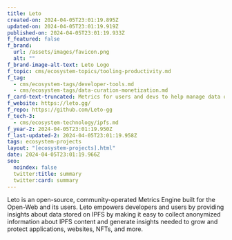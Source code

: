 ```yaml
---
title: Leto
created-on: 2024-04-05T23:01:19.895Z
updated-on: 2024-04-05T23:01:19.919Z
published-on: 2024-04-05T23:01:19.933Z
f_featured: false
f_brand:
  url: /assets/images/favicon.png
  alt: ""
f_brand-image-alt-text: Leto Logo
f_topic: cms/ecosystem-topics/tooling-productivity.md
f_tag:
  - cms/ecosystem-tags/developer-tools.md
  - cms/ecosystem-tags/data-curation-monetization.md
f_card-text-truncated: Metrics for users and devs to help manage data on IPFS.
f_website: https://leto.gg/
f_repo: https://github.com/Leto-gg
f_tech-3:
  - cms/ecosystem-technology/ipfs.md
f_year-2: 2024-04-05T23:01:19.950Z
f_last-updated-2: 2024-04-05T23:01:19.958Z
tags: ecosystem-projects
layout: "[ecosystem-projects].html"
date: 2024-04-05T23:01:19.966Z
seo:
  noindex: false
  twitter:title: summary
  twitter:card: summary
---
```

Leto is an open-source, community-operated Metrics Engine built for the Open-Web and its users. Leto empowers developers and users by providing insights about data stored on IPFS by making it easy to collect anonymized information about IPFS content and generate insights needed to grow and protect applications, websites, NFTs, and more.